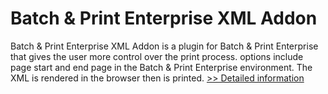 # Batch & Print Enterprise XML Addon
Batch & Print Enterprise XML Addon is a plugin for Batch & Print Enterprise that gives the user more control over the print process. options include page start and end page in the Batch & Print Enterprise environment. The XML is rendered in the browser then is printed.
[>> Detailed information](https://secure.shareit.com/shareit/product.html?productid=300633680&affiliateid=200057808)